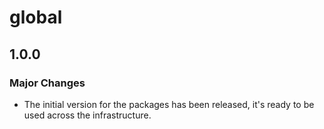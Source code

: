 # global

## 1.0.0

### Major Changes

- The initial version for the packages has been released, it's ready to be used across the infrastructure.
